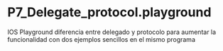 # P7_Delegate_protocol.playground
IOS Playground diferencia entre delegado y protocolo para aumentar la funcionalidad con dos ejemplos sencillos en el mismo programa

